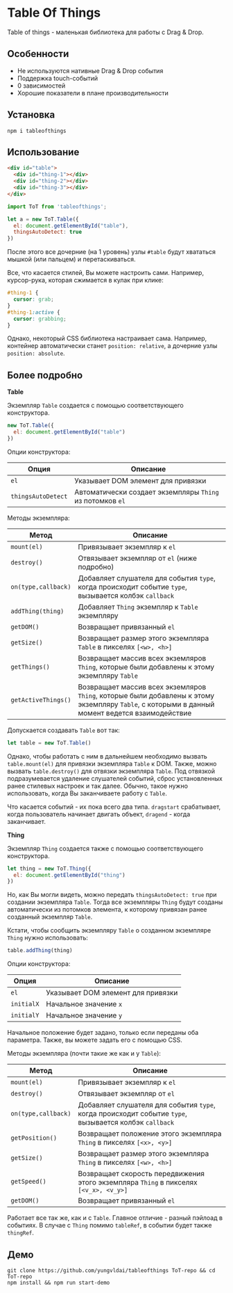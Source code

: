 # Table Of Things

Table of things - маленькая библиотека для работы с Drag & Drop. 

## Особенности

- Не используются нативные Drag & Drop события
- Поддержка touch-событий
- 0 зависимостей
- Хорошие показатели в плане производительности

## Установка

```
npm i tableofthings
```

## Использование

```html
<div id="table">
  <div id="thing-1"></div>
  <div id="thing-2"></div>
  <div id="thing-3"></div>
</div>
```

```js
import ToT from 'tableofthings';

let a = new ToT.Table({
  el: document.getElementById("table"),
  thingsAutoDetect: true
})
```

После этого все дочерние (на 1 уровень) узлы `#table` будут хвататься мышкой (или пальцем) и перетаскиваться.

Все, что касается стилей, Вы можете настроить сами.
Например, курсор-рука, которая сжимается в кулак при клике:

```css
#thing-1 {
  cursor: grab;
}
#thing-1:active {
  cursor: grabbing;
}
```

Однако, некоторый CSS библиотека настраивает сама. Например, контейнер автоматически станет `position: relative`, а дочерние узлы `position: absolute`.

## Более подробно

**Table**

Экземпляр `Table` создается с помощью соответствующего конструктора.

```js
new ToT.Table({
  el: document.getElementById("table")
})
```
Опции конструктора:

| Опция | Описание |
|----------|-------------|
| `el` | Указывает DOM элемент для привязки |
| `thingsAutoDetect` | Автоматически создает экземпляры `Thing` из потомков `el` |

Методы экземпляра:

| Метод | Описание |
|----------|-------------|
| `mount(el)` | Привязывает экземпляр к `el` |
| `destroy()` | Отвязывает экземпляр от `el` (ниже подробно) |
| `on(type,callback)` | Добавляет слушателя для события `type`, когда происходит событие `type`, вызывается колбэк `callback` |
| `addThing(thing)` | Добавляет `Thing` экземпляр к `Table` экземпляру |
| `getDOM()` | Возвращает привязанный `el` |
| `getSize()` | Возвращает размер этого экземпляра `Table` в пикселях `[<w>, <h>]` |
| `getThings()` | Возвращает массив всех экземляров `Thing`, которые были добавлены к этому экземпляру `Table` |
| `getActiveThings()` | Возвращает массив всех экземляров `Thing`, которые были добавлены к этому экземпляру `Table`, с которыми в данный момент ведется взаимодействие |

Допускается создавать `Table` вот так:
```js
let table = new ToT.Table()
```

Однако, чтобы работать с ним в дальнейшем необходимо вызвать `table.mount(el)` для привязки экземпляра `Table` к DOM. Также, можно вызвать `table.destroy()` для отвязки экземпляра `Table`. Под отвязкой подразумевается удаление слушателей событий, сброс установленных ранее стилевых настроек и так далее. Обычно, такое нужно использовать, когда Вы заканчиваете работу с `Table`.

Что касается событий - их пока всего два типа. `dragstart` срабатывает, когда пользователь начинает двигать объект, `dragend` - когда заканчивает.

**Thing**

Экземпляр `Thing` создается также с помощью соответствующего конструктора.

```js
let thing = new ToT.Thing({
  el: document.getElementById("thing")
})
```

Но, как Вы могли видеть, можно передать `thingsAutoDetect: true` при создании экземпляра `Table`. Тогда все экземпляры `Thing` будут созданы автоматически из потомков элемента, к которому привязан ранее созданный экземпляр `Table`.

Кстати, чтобы сообщить экземпляру `Table` о созданном экземпляре `Thing` нужно использовать:
```js
table.addThing(thing)
```

Опции конструктора:

| Опция | Описание |
|----------|-------------|
| `el` | Указывает DOM элемент для привязки |
| `initialX` | Начальное значение `x` |
| `initialY` | Начальное значение `y` |

Начальное положение будет задано, только если переданы оба параметра. Также, вы можете задать его с помощью CSS.

Методы экземпляра (почти такие же как и у `Table`):

| Метод | Описание |
|----------|-------------|
| `mount(el)` | Привязывает экземпляр к `el` |
| `destroy()` | Отвязывает экземпляр от `el` |
| `on(type,callback)` | Добавляет слушателя для события `type`, когда происходит событие `type`, вызывается колбэк `callback` |
| `getPosition()` | Возвращает положение этого экземпляра `Thing` в пикселях `[<x>, <y>]` |
| `getSize()` | Возвращает размер этого экземпляра `Thing` в пикселях `[<w>, <h>]` |
| `getSpeed()` | Возвращает скорость передвижения этого экземпляра `Thing` в пикселях `[<v_x>, <v_y>]` |
| `getDOM()` | Возвращает привязанный `el` |

Работает все так же, как и с `Table`. Главное отличие - разный пэйлоад в событиях. В случае с `Thing` помимо `tableRef`, в событии будет также `thingRef`.

## Демо

```
git clone https://github.com/yungvldai/tableofthings ToT-repo && cd ToT-repo
npm install && npm run start-demo
```